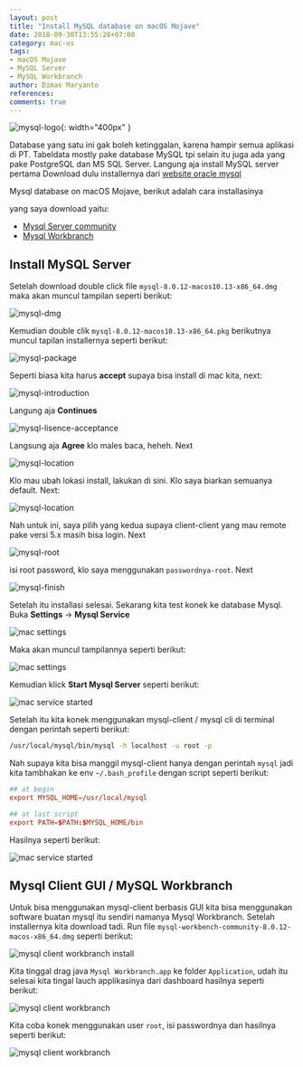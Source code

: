```yaml
---
layout: post
title: "Install MySQL database on macOS Mojave"
date: 2018-09-30T13:55:28+07:00
category: mac-os
tags: 
- macOS Mojave
- MySQL Server
- MySQL Workbranch
author: Dimas Maryanto
references:
comments: true
---
```


![mysql-logo]({{site.baseurl}}/assets/img/posts/mysql-on-macos/mysql-logo.jpg){: width="400px" }

Database yang satu ini gak boleh ketinggalan, karena hampir semua aplikasi di PT. Tabeldata mostly pake database MySQL tpi selain itu juga ada yang pake PostgreSQL dan MS SQL Server. Langung aja install MySQL server pertama Download dulu installernya dari [website oracle mysql](https://dev.mysql.com/downloads/)

Mysql database on macOS Mojave, berikut adalah cara installasinya

<!--more-->

yang saya download yaitu:

- [Mysql Server community](https://dev.mysql.com/downloads/mysql/)
- [Mysql Workbranch](https://dev.mysql.com/downloads/workbench/)

## Install MySQL Server

Setelah download double click file `mysql-8.0.12-macos10.13-x86_64.dmg` maka akan muncul tampilan seperti berikut:

![mysql-dmg]({{site.baseurl}}/assets/img/posts/mysql-on-macos/mysql-package.png)

Kemudian double clik `mysql-8.0.12-macos10.13-x86_64.pkg` berikutnya muncul tapilan installernya seperti berikut:

![mysql-package]({{site.baseurl}}/assets/img/posts/mysql-on-macos/mysql-mac-security-accept.png)

Seperti biasa kita harus **accept** supaya bisa install di mac kita, next:

![mysql-introduction]({{site.baseurl}}/assets/img/posts/mysql-on-macos/mysql-introduction.png)

Langung aja **Continues**

![mysql-lisence-acceptance]({{site.baseurl}}/assets/img/posts/mysql-on-macos/mysql-lisence-accept.png)

Langsung aja **Agree** klo males baca, heheh. Next

![mysql-location]({{site.baseurl}}/assets/img/posts/mysql-on-macos/mysql-location-install.png)

Klo mau ubah lokasi install, lakukan di sini. Klo saya biarkan semuanya default. Next:

![mysql-location]({{site.baseurl}}/assets/img/posts/mysql-on-macos/mysql-legacy-password.png)

Nah untuk ini, saya pilih yang kedua supaya client-client yang mau remote pake versi 5.x masih bisa login. Next

![mysql-root]({{site.baseurl}}/assets/img/posts/mysql-on-macos/mysql-root-password.png)

isi root password, klo saya menggunakan `passwordnya-root`. Next

![mysql-finish]({{site.baseurl}}/assets/img/posts/mysql-on-macos/mysql-summary.png)

Setelah itu installasi selesai. Sekarang kita test konek ke database Mysql. Buka **Settings** -> **Mysql Service**

![mac settings]({{site.baseurl}}/assets/img/posts/mysql-on-macos/settings.png)

Maka akan muncul tampilannya seperti berikut:

![mac settings]({{site.baseurl}}/assets/img/posts/mysql-on-macos/mysql-service.png)

Kemudian klick **Start Mysql Server** seperti berikut:

![mac service started]({{site.baseurl}}/assets/img/posts/mysql-on-macos/mysql-service-started.png)

Setelah itu kita konek menggunakan mysql-client / mysql cli di terminal dengan perintah seperti berikut:

```bash
/usr/local/mysql/bin/mysql -h localhost -u root -p
```

Nah supaya kita bisa manggil mysql-client hanya dengan perintah `mysql` jadi kita tambhakan ke env `~/.bash_profile` dengan script seperti berikut:

```conf
## at begin
export MYSQL_HOME=/usr/local/mysql

## at last script
export PATH=$PATH:$MYSQL_HOME/bin
```

Hasilnya seperti berikut:

![mac service started]({{site.baseurl}}/assets/img/posts/mysql-on-macos/mysql-connect-client.png)

## Mysql Client GUI / MySQL Workbranch

Untuk bisa menggunakan mysql-client berbasis GUI kita bisa menggunakan software buatan mysql itu sendiri namanya Mysql Workbranch. Setelah installernya kita download tadi. Run file `mysql-workbench-community-8.0.12-macos-x86_64.dmg` seperti berikut:

![mysql client workbranch install]({{site.baseurl}}/assets/img/posts/mysql-on-macos/mysql-workbranch-install.png)

Kita tinggal drag java `Mysql Workbranch.app` ke folder `Application`, udah itu selesai kita tingal lauch applikasinya dari dashboard hasilnya seperti berikut:

![mysql client workbranch]({{site.baseurl}}/assets/img/posts/mysql-on-macos/mysql-workbranch.png)

Kita coba konek menggunakan user `root`, isi passwordnya dan hasilnya seperti berikut:

![mysql client workbranch]({{site.baseurl}}/assets/img/posts/mysql-on-macos/mysql-workbranch-connect.png)
